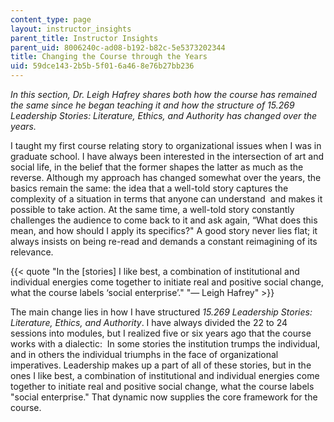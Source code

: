 ```yaml
---
content_type: page
layout: instructor_insights
parent_title: Instructor Insights
parent_uid: 8006240c-ad08-b192-b82c-5e5373202344
title: Changing the Course through the Years
uid: 59dce143-2b5b-5f01-6a46-8e76b27bb236
---
```


_In this section, Dr. Leigh Hafrey shares both how the course has remained the same since he began teaching it and how the structure of 15.269 Leadership Stories: Literature, Ethics, and Authority has changed over the years._

I taught my first course relating story to organizational issues when I was in graduate school. I have always been interested in the intersection of art and social life, in the belief that the former shapes the latter as much as the reverse. Although my approach has changed somewhat over the years, the basics remain the same: the idea that a well-told story captures the complexity of a situation in terms that anyone can understand  and makes it possible to take action. At the same time, a well-told story constantly challenges the audience to come back to it and ask again, “What does this mean, and how should I apply its specifics?" A good story never lies flat; it always insists on being re-read and demands a constant reimagining of its relevance.

{{< quote "In the [stories] I like best, a combination of institutional and individual energies come together to initiate real and positive social change, what the course labels ‘social enterprise’." "— Leigh Hafrey" >}}

The main change lies in how I have structured _15.269 Leadership Stories: Literature, Ethics, and Authority_. I have always divided the 22 to 24 sessions into modules, but I realized five or six years ago that the course works with a dialectic:  In some stories the institution trumps the individual, and in others the individual triumphs in the face of organizational imperatives. Leadership makes up a part of all of these stories, but in the ones I like best, a combination of institutional and individual energies come together to initiate real and positive social change, what the course labels "social enterprise." That dynamic now supplies the core framework for the course.